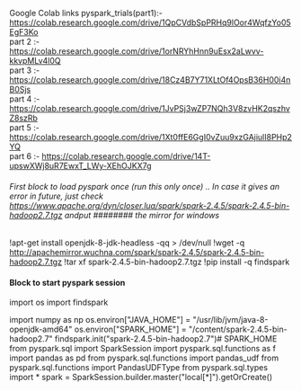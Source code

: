 Google Colab links
pyspark_trials(part1):- https://colab.research.google.com/drive/1QpCVdbSpPRHq9lOor4WqfzYo05EgF3Ko <br/>
part 2 :- https://colab.research.google.com/drive/1orNRYhHnn9uEsx2aLwvv-kkvpMLv4l0Q <br/>
part 3 :- https://colab.research.google.com/drive/18Cz4B7Y71XLtOf4OpsB36H00i4nB0Sjs <br/>
part 4 :- https://colab.research.google.com/drive/1JvPSj3wZP7NQh3V8zvHK2qszhvZ8szRb <br/>
part 5 :- https://colab.research.google.com/drive/1Xt0ffE6GgI0vZuu9xzGAjiulI8PHp2YQ <br/>
part 6 :- https://colab.research.google.com/drive/14T-upswXWj8uR7EwxT_LWy-XEhOJKX7g

###### First block to load pyspark once (run this only once) .. In case it gives an error in future, just check  https://www.apache.org/dyn/closer.lua/spark/spark-2.4.5/spark-2.4.5-bin-hadoop2.7.tgz andput ######## the mirror for windows

!apt-get install openjdk-8-jdk-headless -qq > /dev/null
!wget -q http://apachemirror.wuchna.com/spark/spark-2.4.5/spark-2.4.5-bin-hadoop2.7.tgz
!tar xf spark-2.4.5-bin-hadoop2.7.tgz
!pip install -q findspark


#### Block to start pyspark session 

import os
import findspark

import numpy as np
os.environ["JAVA_HOME"]   = "/usr/lib/jvm/java-8-openjdk-amd64"
os.environ["SPARK_HOME"]  = "/content/spark-2.4.5-bin-hadoop2.7"
findspark.init("spark-2.4.5-bin-hadoop2.7")# SPARK_HOME
from pyspark.sql import SparkSession
import pyspark.sql.functions as f
import pandas as pd
from pyspark.sql.functions import pandas_udf
from pyspark.sql.functions import PandasUDFType
from pyspark.sql.types import *
spark                      = SparkSession.builder.master("local[*]").getOrCreate()
